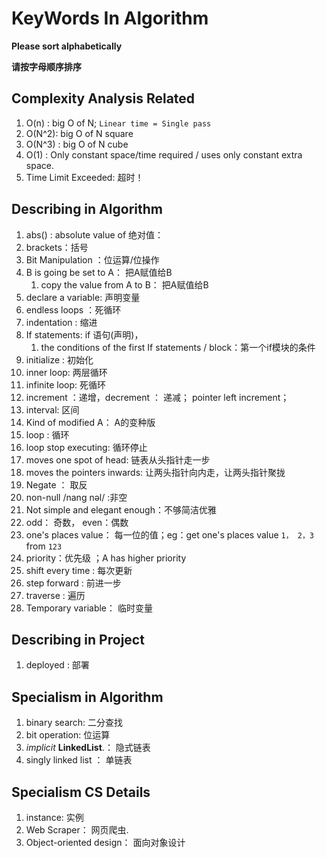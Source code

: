 # KeyWords In  Algorithm

**Please sort alphabetically**

**请按字母顺序排序**

## Complexity Analysis Related

1.  O(n) :  big O of N; `Linear time = Single pass`
2.  O(N^2): big O of N square 
3.  O(N^3) : big O of N cube
4.  O(1) : Only constant space/time required /  uses only constant extra space. 
4.  Time Limit Exceeded: 超时！

## Describing in Algorithm

1. abs() :  absolute value of 绝对值：
2. brackets：括号
3. Bit Manipulation ：位运算/位操作
4. B is going be set to A： 把A赋值给B
   1. copy the value from A to B： 把A赋值给B
5. declare a variable:  声明变量
6. endless loops ：死循环
7. indentation : 缩进
8. If statements: if 语句(声明)， 
   1. the conditions of the first If statements / block：第一个if模块的条件
9. initialize :  初始化
10. inner loop: 两层循环
11. infinite loop: 死循环
12. increment ：递增，decrement ： 递减；  pointer left  increment； 
12. interval: 区间
13. Kind of  modified  A： A的变种版
14. loop : 循环
15. loop stop executing: 循环停止
16. moves one spot of head: 链表从头指针走一步
16. moves the pointers inwards: 让两头指针向内走，让两头指针聚拢
17. Negate ： 取反
18. non-null /nang nəl/ :非空
19. Not simple and elegant enough：不够简洁优雅
20. odd： 奇数， even：偶数
21. one's places value： 每一位的值；eg：get one's places value `1， 2，3`  from  `123` 
22. priority：优先级 ；A has higher priority
23. shift every time : 每次更新
24. step forward : 前进一步
25. traverse : 遍历
26. Temporary variable： 临时变量




## Describing in Project

1. deployed : 部署



## Specialism in Algorithm

1. binary search: 二分查找
2. bit operation:   位运算
3. *implicit* **LinkedList**.： 隐式链表
4. singly linked list ： 单链表



## Specialism  CS Details

1. instance: 实例
2. Web Scraper： 网页爬虫.
3. Object-oriented design： 面向对象设计
